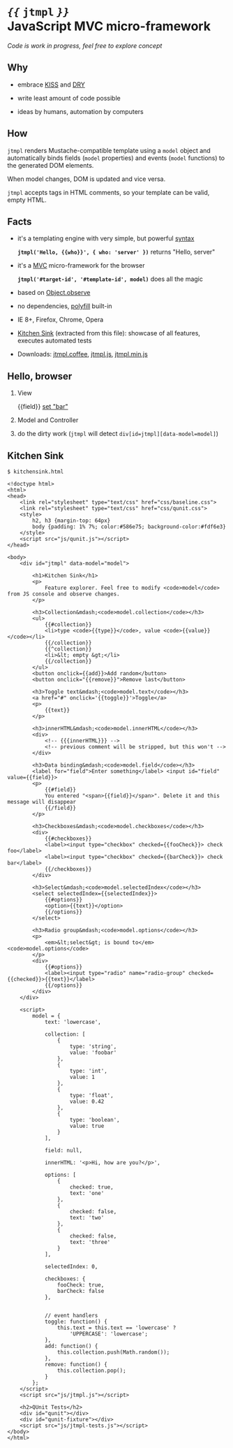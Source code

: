_`{{`_ `jtmpl` _`}}`_<br>JavaScript MVC micro-framework
=================================================

_Code is work in progress, feel free to explore concept_

Why
---

* embrace [KISS](http://en.wikipedia.org/wiki/Keep_it_simple) and [DRY](http://en.wikipedia.org/wiki/Don't_repeat_yourself)

* write least amount of code possible

* ideas by humans, automation by computers


How
---

`jtmpl` renders Mustache-compatible template using a `model` object and automatically binds fields (`model` properties) and events (`model` functions) to the generated DOM elements.

When model changes, DOM is updated and vice versa. 

`jtmpl` accepts tags in HTML comments, so your template can be valid, empty HTML.


Facts
-----

* it's a templating engine with very simple, but powerful [syntax](http://mustache.github.io)
	
	__`jtmpl('Hello, {{who}}', { who: 'server' })`__ returns "Hello, server"

* it's a [MVC](http://en.wikipedia.org/wiki/Model%E2%80%93view%E2%80%93controller) micro-framework for the browser

	__`jtmpl('#target-id', '#template-id', model)`__ does all the magic

* based on [Object.observe](http://updates.html5rocks.com/2012/11/Respond-to-change-with-Object-observe)

* no dependencies, [polyfill](https://github.com/jdarling/Object.observe) built-in

* IE 8+, Firefox, Chrome, Opera

* [Kitchen Sink](kitchensink.html) (extracted from this file): showcase of all features, executes automated tests

* Downloads: [jtmpl.coffee](src/coffee/jtmpl.coffee), [jtmpl.js](js/jtmpl.js), [jtmpl.min.js](js/jtmpl.min.js)



Hello, browser
--------------

1. View
		<div id=jtmpl data-model=model>
			<span>{{field}}</span>
			<a href=# onclick={{eventHandler}}>set "bar"</a>
		<div>

2. Model and Controller
		<script>
			model = {
				field: 'foo',
				eventHandler: function() {
					this.field = 'bar';
				}
			}
		</script>

3. do the dirty work (`jtmpl` will detect `div[id=jtmpl][data-model=model]`)
		<script src="js/jtmpl.min.js"></script>



Kitchen Sink
------------
```
$ kitchensink.html

<!doctype html>
<html>
<head>
	<link rel="stylesheet" type="text/css" href="css/baseline.css">
	<link rel="stylesheet" type="text/css" href="css/qunit.css">
	<style>
		h2, h3 {margin-top: 64px}
		body {padding: 1% 7%; color:#586e75; background-color:#fdf6e3}
	</style>
	<script src="js/qunit.js"></script>
</head>

<body>
	<div id="jtmpl" data-model="model">

		<h1>Kitchen Sink</h1>
		<p>
			Feature explorer. Feel free to modify <code>model</code> from JS console and observe changes.
		</p>

		<h3>Collection&mdash;<code>model.collection</code></h3>
		<ul>
			{{#collection}}
			<li>type <code>{{type}}</code>, value <code>{{value}}</code></li>
			{{/collection}}
			{{^collection}}
			<li>&lt; empty &gt;</li>
			{{/collection}}
		</ul>
		<button onclick={{add}}>Add random</button>
		<button onclick="{{remove}}">Remove last</button>

		<h3>Toggle text&mdash;<code>model.text</code></h3>
		<a href="#" onclick='{{toggle}}'>Toggle</a>
		<p>
			{{text}}
		</p>

		<h3>innerHTML&mdash;<code>model.innerHTML</code></h3>
		<div>
			<!-- {{{innerHTML}}} -->     
			<!-- previous comment will be stripped, but this won't -->
		</div>

		<h3>Data binding&mdash;<code>model.field</code></h3>
		<label for="field">Enter something</label> <input id="field" value={{field}}>
		<p>
			{{#field}}
			You entered "<span>{{field}}</span>". Delete it and this message will disappear
			{{/field}}
		</p>

		<h3>Checkboxes&mdash;<code>model.checkboxes</code></h3>
		<div>
			{{#checkboxes}}
			<label><input type="checkbox" checked={{fooCheck}}> check foo</label>
			<label><input type="checkbox" checked={{barCheck}}> check bar</label>
			{{/checkboxes}}
		</div>

		<h3>Select&mdash;<code>model.selectedIndex</code></h3>
		<select selectedIndex={{selectedIndex}}>
			{{#options}}
			<option>{{text}}</option>
			{{/options}}
		</select>

		<h3>Radio group&mdash;<code>model.options</code></h3>
		<p>
			<em>&lt;select&gt; is bound to</em> <code>model.options</code>
		</p>
		<div>
			{{#options}}
			<label><input type="radio" name="radio-group" checked={{checked}}>{{text}}</label>
			{{/options}}
		</div>
	</div>

	<script>
		model = {
			text: 'lowercase',

			collection: [
				{
					type: 'string',
					value: 'foobar'
				},
				{
					type: 'int',
					value: 1
				},
				{
					type: 'float',
					value: 0.42
				},
				{
					type: 'boolean',
					value: true
				}
			],

			field: null,

			innerHTML: '<p>Hi, how are you?</p>',

			options: [
				{
					checked: true,
					text: 'one' 
				},
				{
					checked: false,
					text: 'two'
				},
				{
					checked: false,
					text: 'three'
				}
			],

			selectedIndex: 0,

			checkboxes: {
				fooCheck: true,
				barCheck: false
			},


			// event handlers
			toggle: function() {
				this.text = this.text == 'lowercase' ?
					'UPPERCASE': 'lowercase';
			},
			add: function() {
				this.collection.push(Math.random());
			},
			remove: function() {
				this.collection.pop();
			}
		};
	</script>
	<script src="js/jtmpl.js"></script>

	<h2>QUnit Tests</h2>
	<div id="qunit"></div>
	<div id="qunit-fixture"></div>
	<script src="js/jtmpl-tests.js"></script>
</body>
</html>
```